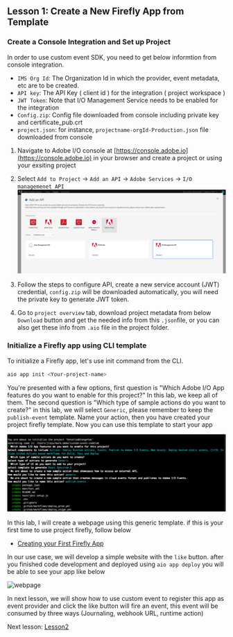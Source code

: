 ## Lesson 1: Create a New Firefly App from Template 

### Create a Console Integration and Set up Project
In order to use custom event SDK, you need to get below informtion from console integration.

- `IMS Org Id`: The Organization Id in which the provider, event metadata, etc are to be created. 
- `API key`: The API Key ( client id ) for the integration ( project workspace ) 
- `JWT Token`: Note that I/O Management Service needs to be enabled for the integration
- `Config.zip`: Config file downloaded from console including private key and certificate_pub.crt
- `project.json`: for instance, `projectname-orgId-Production.json` file downloaded from console 


1. Navigate to Adobe I/O console at [https://console.adobe.io](https://console.adobe.io) in your browser and create a project or using your exsiting project 

2. Select `Add to Project` -> `Add an API` -> `Adobe Services` -> `I/O managemenet API`
![add-api](assets/add-api.png)

3. Follow the steps to configure API, create a new service account (JWT) credential, `config.zip` will be
downloaded automatically, you will need the private key to generate JWT token.

4. Go to `project overview` tab, download project metadata from below `Download` button and get the needed info from this `.json`file, or you can also get these info from `.aio` file in the project folder.

### Initialize a Firefly app using CLI template

To initialize a Firefly app, let's use init command from the CLI.

```bash
aio app init <Your-project-name>
```

You're presented with a few options, first question is "Which Adobe I/O App features do you want to enable for this project?" In this lab, we keep all of them. The second question is "Which type of sample actions do you want to create?" in this lab, we will select `Generic`, please remember to keep the `publish-event` template.
Name your action, then you have created your project firefly template. Now you can use this template to start your app

![event-provider](assets/publish-event-cli.png)

In this lab, I will create a webpage using this generic template. if this is your first time to use project firefly, follow below
* [Creating your First Firefly App](https://github.com/AdobeDocs/project-firefly/blob/master/getting_started/first_app.md)

In our use case, we will develop a simple website with the `like` button. after you finished code development and deployed using `aio app deploy` you will be able to see your app like below

![webpage](assets/webpage.png)

In next lesson, we will show how to use custom event to register this app as event provider and click the like button 
will fire an event, this event will be consumed by three ways (Journaling, webhook URL, runtime action)

Next lesson: [Lesson2](lesson2.md)